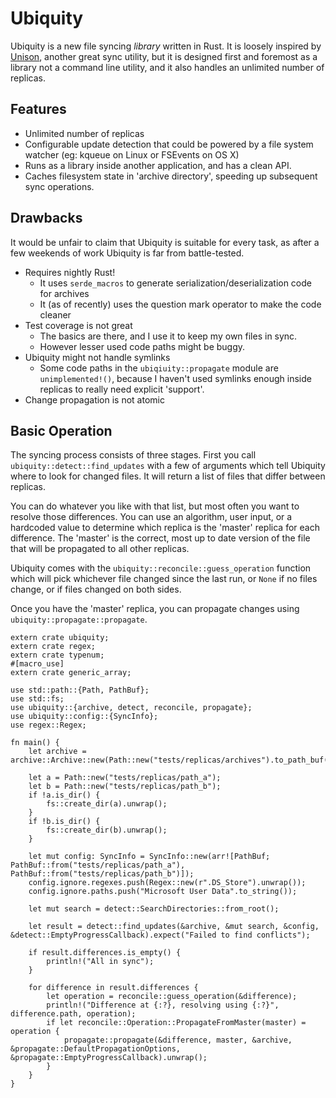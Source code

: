 # Ubiquity

Ubiquity is a new file syncing *library* written in Rust. It is loosely inspired by [Unison](https://www.cis.upenn.edu/~bcpierce/unison/), another great sync utility, but it is designed first and foremost as a library not a command line utility, and it also handles an unlimited number of replicas.

## Features

- Unlimited number of replicas
- Configurable update detection that could be powered by a file system watcher (eg: kqueue on Linux or FSEvents on OS X)
- Runs as a library inside another application, and has a clean API.
- Caches filesystem state in 'archive directory', speeding up subsequent sync operations.

## Drawbacks

It would be unfair to claim that Ubiquity is suitable for every task, as after a few weekends of work Ubiquity is far from battle-tested.

- Requires nightly Rust!
    + It uses `serde_macros` to generate serialization/deserialization code for archives
    + It (as of recently) uses the question mark operator to make the code cleaner
- Test coverage is not great
    + The basics are there, and I use it to keep my own files in sync.
    + However lesser used code paths might be buggy.
- Ubiquity might not handle symlinks
    + Some code paths in the `ubiqiuity::propagate` module are `unimplemented!()`, because I haven't used symlinks enough inside replicas to really need explicit 'support'.
- Change propagation is not atomic

## Basic Operation
The syncing process consists of three stages.
First you call `ubiquity::detect::find_updates` with a few of arguments
which tell Ubiquity where to look for changed files. It will return a list of files that differ between replicas.

You can do whatever you like with that list, but most often you want to resolve those differences.
You can use an algorithm, user input, or a hardcoded value to determine which replica is the 'master' replica for each difference.
The 'master' is the correct, most up to date version of the file that will be propagated to all other replicas.

Ubiquity comes with the `ubiquity::reconcile::guess_operation` function which will pick whichever file changed since the last run, or `None` if no files change, or if files changed on both sides.

Once you have the 'master' replica, you can propagate changes using `ubiquity::propagate::propagate`.

```
extern crate ubiquity;
extern crate regex;
extern crate typenum;
#[macro_use]
extern crate generic_array;

use std::path::{Path, PathBuf};
use std::fs;
use ubiquity::{archive, detect, reconcile, propagate};
use ubiquity::config::{SyncInfo};
use regex::Regex;

fn main() {
    let archive = archive::Archive::new(Path::new("tests/replicas/archives").to_path_buf()).unwrap();

    let a = Path::new("tests/replicas/path_a");
    let b = Path::new("tests/replicas/path_b");
    if !a.is_dir() {
        fs::create_dir(a).unwrap();
    }
    if !b.is_dir() {
        fs::create_dir(b).unwrap();
    }

    let mut config: SyncInfo = SyncInfo::new(arr![PathBuf; PathBuf::from("tests/replicas/path_a"), PathBuf::from("tests/replicas/path_b")]);
    config.ignore.regexes.push(Regex::new(r".DS_Store").unwrap());
    config.ignore.paths.push("Microsoft User Data".to_string());

    let mut search = detect::SearchDirectories::from_root();

    let result = detect::find_updates(&archive, &mut search, &config, &detect::EmptyProgressCallback).expect("Failed to find conflicts");

    if result.differences.is_empty() {
        println!("All in sync");
    }

    for difference in result.differences {
        let operation = reconcile::guess_operation(&difference);
        println!("Difference at {:?}, resolving using {:?}", difference.path, operation);
        if let reconcile::Operation::PropagateFromMaster(master) = operation {
            propagate::propagate(&difference, master, &archive, &propagate::DefaultPropagationOptions, &propagate::EmptyProgressCallback).unwrap();
        }
    }
}
```